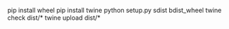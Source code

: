 pip install wheel
pip install twine
python setup.py sdist bdist_wheel
twine check dist/*
twine upload dist/*
